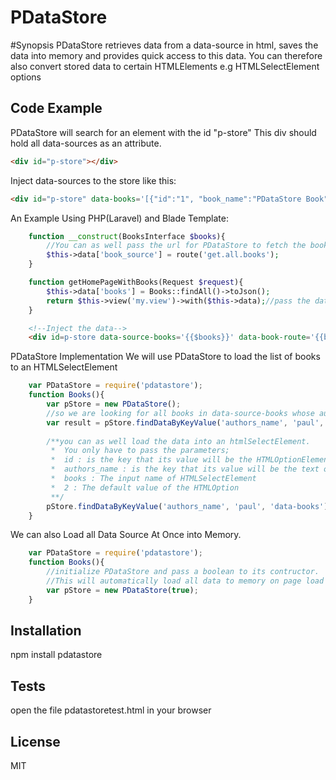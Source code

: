 # PDataStore

#Synopsis
PDataStore retrieves data from a data-source in html, saves the data into memory and provides quick access to this data.
You can therefore also convert stored data to certain HTMLElements e.g HTMLSelectElement options

## Code Example

PDataStore will search for an element with the id "p-store"
This div should hold all data-sources as an attribute.

```html
<div id="p-store"></div>
```

Inject data-sources to the store like this:
```html
<div id="p-store" data-books='[{"id":"1", "book_name":"PDataStore Book"},{}]'></div>
```

An Example Using PHP(Laravel) and Blade Template:

```php
    function __construct(BooksInterface $books){
        //You can as well pass the url for PDataStore to fetch the books
        $this->data['book_source'] = route('get.all.books');
    }

    function getHomePageWithBooks(Request $request){
        $this->data['books'] = Books::findAll()->toJson();
        return $this->view('my.view')->with($this->data);//pass the data to the view
    }
```

```html
    <!--Inject the data-->
    <div id=p-store data-source-books='{{$books}}' data-book-route='{{book_source}}'></div>
```

PDataStore Implementation
We will use PDataStore to load the list of books to an HTMLSelectElement

```javascript
    var PDataStore = require('pdatastore');
    function Books(){
        var pStore = new PDataStore();
        //so we are looking for all books in data-source-books whose authors name is equals paul
        var result = pStore.findDataByKeyValue('authors_name', 'paul', 'data-source-books').result;
        
        /**you can as well load the data into an htmlSelectElement.
         *  You only have to pass the parameters;
         *  id : is the key that its value will be the HTMLOptionElement value
         *  authors_name : is the key that its value will be the text of the HTMLOptionElement
         *  books : The input name of HTMLSelectElement
         *  2 : The default value of the HTMLOption
         **/
        pStore.findDataByKeyValue('authors_name', 'paul', 'data-books').toHtmlList('id', 'authors_name', 'books', '2');
    }
```

We can also Load all Data Source At Once into Memory.
```javascript
    var PDataStore = require('pdatastore');
    function Books(){
        //initialize PDataStore and pass a boolean to its contructor.
        //This will automatically load all data to memory on page load
        var pStore = new PDataStore(true);
    }
```



## Installation
npm install pdatastore


## Tests
open the file pdatastoretest.html in your browser

## License
MIT
